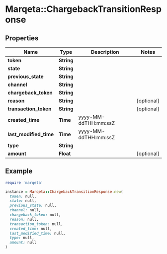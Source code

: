 # Marqeta::ChargebackTransitionResponse

## Properties

| Name | Type | Description | Notes |
| ---- | ---- | ----------- | ----- |
| **token** | **String** |  |  |
| **state** | **String** |  |  |
| **previous_state** | **String** |  |  |
| **channel** | **String** |  |  |
| **chargeback_token** | **String** |  |  |
| **reason** | **String** |  | [optional] |
| **transaction_token** | **String** |  | [optional] |
| **created_time** | **Time** | yyyy-MM-ddTHH:mm:ssZ |  |
| **last_modified_time** | **Time** | yyyy-MM-ddTHH:mm:ssZ |  |
| **type** | **String** |  |  |
| **amount** | **Float** |  | [optional] |

## Example

```ruby
require 'marqeta'

instance = Marqeta::ChargebackTransitionResponse.new(
  token: null,
  state: null,
  previous_state: null,
  channel: null,
  chargeback_token: null,
  reason: null,
  transaction_token: null,
  created_time: null,
  last_modified_time: null,
  type: null,
  amount: null
)
```

